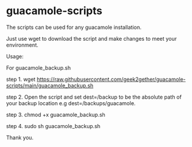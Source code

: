 # guacamole-scripts

The scripts can be used for any guacamole installation.

Just use wget to download the script and make changes to meet your environment.

Usage:

For guacamole_backup.sh
 
step 1. wget https://raw.githubusercontent.com/geek2gether/guacamole-scripts/main/guacamole_backup.sh

step 2. Open the script and set dest=/backup to be the absolute path of your backup location e.g dest=/backups/guacamole.

step 3. chmod +x guacamole_backup.sh

step 4. sudo sh guacamole_backup.sh

Thank you.
